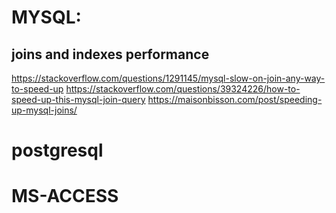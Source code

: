 # MYSQL:
## joins and indexes performance
https://stackoverflow.com/questions/1291145/mysql-slow-on-join-any-way-to-speed-up
https://stackoverflow.com/questions/39324226/how-to-speed-up-this-mysql-join-query
https://maisonbisson.com/post/speeding-up-mysql-joins/


# postgresql

# MS-ACCESS

